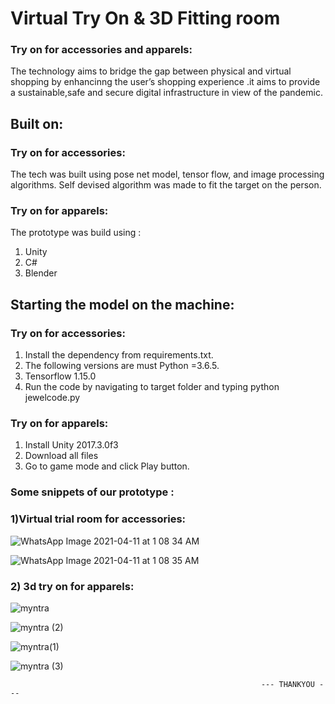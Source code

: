 # Virtual Try On & 3D Fitting room

### Try on for accessories and apparels: 
The technology aims to bridge the gap between physical and virtual shopping by enhancinng the user’s  shopping experience .it aims to provide a sustainable,safe and secure digital infrastructure in view of the pandemic.


## Built on: 

### Try on for accessories: 
The tech was built using pose net model, tensor flow, and image processing algorithms. 
Self devised algorithm was made to fit the target on the person.

### Try on for apparels: 
The prototype was build using :
1) Unity
2) C#
3) Blender


## Starting the model on the machine: 

### Try on for accessories: 
1) Install the dependency from requirements.txt.      
2) The following versions are must Python =3.6.5.    
3) Tensorflow 1.15.0                            
4) Run the code by navigating to target folder and typing python jewelcode.py

### Try on for apparels:
1) Install Unity 2017.3.0f3
2) Download all files
3) Go to game mode and click Play button.

### Some snippets of our prototype :



### 1)Virtual trial room for accessories:


![WhatsApp Image 2021-04-11 at 1 08 34 AM](https://user-images.githubusercontent.com/68842515/114282706-1504ad80-9a63-11eb-9d36-07d24e226e3e.jpeg)

![WhatsApp Image 2021-04-11 at 1 08 35 AM](https://user-images.githubusercontent.com/68842515/114282705-12a25380-9a63-11eb-8a1e-ac7eae291ca4.jpeg)



### 2) 3d try on for apparels:


![myntra](https://user-images.githubusercontent.com/64356997/115979948-905b7880-a5a6-11eb-84fe-66006051800d.JPG)


![myntra (2)](https://user-images.githubusercontent.com/64356997/115980044-445d0380-a5a7-11eb-8e76-794c7f7212b2.JPG)

![myntra(1)](https://user-images.githubusercontent.com/64356997/115980045-4626c700-a5a7-11eb-9b5b-8341cddaf1fe.JPG)

![myntra (3)](https://user-images.githubusercontent.com/64356997/115980046-46bf5d80-a5a7-11eb-93c7-6e7f3e6d862f.JPG)
    
                                                            --- THANKYOU ---
